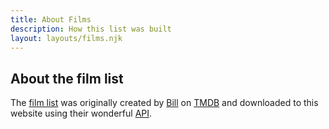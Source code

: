 ```yaml
---
title: About Films
description: How this list was built
layout: layouts/films.njk
---
```


## About the film list

The [film list](../) was originally created by [Bill](/bill) on [TMDB](https://www.themoviedb.org/) and downloaded to this website using their wonderful [API](https://developer.themoviedb.org/docs/getting-started).
